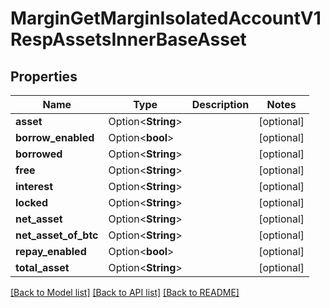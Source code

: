 # MarginGetMarginIsolatedAccountV1RespAssetsInnerBaseAsset

## Properties

Name | Type | Description | Notes
------------ | ------------- | ------------- | -------------
**asset** | Option<**String**> |  | [optional]
**borrow_enabled** | Option<**bool**> |  | [optional]
**borrowed** | Option<**String**> |  | [optional]
**free** | Option<**String**> |  | [optional]
**interest** | Option<**String**> |  | [optional]
**locked** | Option<**String**> |  | [optional]
**net_asset** | Option<**String**> |  | [optional]
**net_asset_of_btc** | Option<**String**> |  | [optional]
**repay_enabled** | Option<**bool**> |  | [optional]
**total_asset** | Option<**String**> |  | [optional]

[[Back to Model list]](../README.md#documentation-for-models) [[Back to API list]](../README.md#documentation-for-api-endpoints) [[Back to README]](../README.md)


